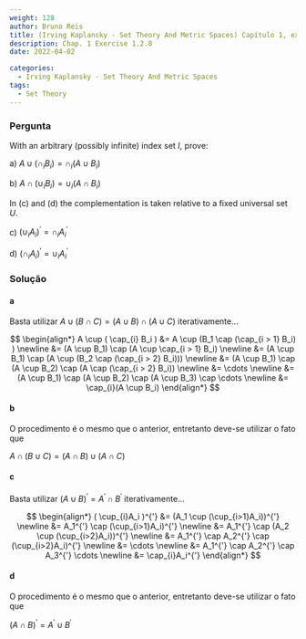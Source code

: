 ```yaml
---
weight: 128
author: Bruno Reis
title: (Irving Kaplansky - Set Theory And Metric Spaces) Capítulo 1, exercício 1.2.8
description: Chap. 1 Exercise 1.2.8
date: 2022-04-02

categories:
  - Irving Kaplansky - Set Theory And Metric Spaces
tags:
  - Set Theory
---
```

### Pergunta
With an arbitrary (possibly infinite) index set $I$, prove:

a) $A \cup ( \cap_{i} B_i ) = \cap_{i} ( A \cup B_i )$

b) $A \cap ( \cup_{i} B_i ) = \cup_{i} ( A \cap B_i )$

In (c) and (d) the complementation is taken relative to a fixed universal set $U$.

c) $( \cup_{i}A_i )^{'} = \cap_{i}A_i^{'}$

d) $( \cap_{i}A_i )^{'} = \cup_{i}A_i^{'}$

### Solução

#### a
Basta utilizar 
$A \cup (B \cap C) = (A \cup B) \cap (A \cup C)$ 
iterativamente...

$$
\begin{align*}
  A \cup ( \cap_{i} B_i ) 
  &= A \cup (B_1 \cap (\cap_{i > 1} B_i) ) \newline
  &= (A \cup B_1) \cap (A \cup \cap_{i > 1} B_i) \newline
  &= (A \cup B_1) \cap (A \cup (B_2 \cap (\cap_{i > 2} B_i))) \newline
  &= (A \cup B_1) \cap (A \cup B_2) \cap (A \cap (\cap_{i > 2} B_i)) \newline
  &= \cdots \newline
  &= (A \cup B_1) \cap (A \cup B_2) \cap (A \cup B_3) \cap \cdots \newline
  &= \cap_{i}(A \cup B_i)
\end{align*}
$$

#### b
O procedimento é o mesmo que o anterior, entretanto deve-se utilizar o fato que 

$A \cap (B \cup C) = (A \cap B) \cup (A \cap C)$

#### c
Basta utilizar 
$(A \cup B)^{'} = A^{'} \cap B^{'}$ 
iterativamente...

$$
\begin{align*}
  ( \cup_{i}A_i )^{'} 
  &= (A_1 \cup (\cup_{i>1}A_i))^{'} \newline
  &= A_1^{'} \cap (\cup_{i>1}A_i)^{'} \newline
  &= A_1^{'} \cap (A_2 \cup (\cup_{i>2}A_i))^{'} \newline
  &= A_1^{'} \cap A_2^{'} \cap (\cup_{i>2}A_i)^{'} \newline
  &= \cdots \newline
  &= A_1^{'} \cap A_2^{'} \cap A_3^{'} \cdots \newline
  &= \cap_{i}A_i^{'}
\end{align*}
$$

#### d

O procedimento é o mesmo que o anterior, entretanto deve-se utilizar o fato que 

$(A \cap B)^{'} = A^{'} \cup B^{'}$